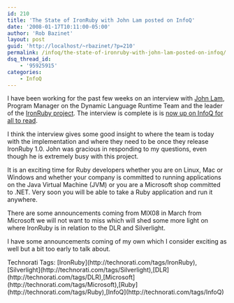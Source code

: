```yaml
---
id: 210
title: 'The State of IronRuby with John Lam posted on InfoQ'
date: '2008-01-17T10:11:00-05:00'
author: 'Rob Bazinet'
layout: post
guid: 'http://localhost/~rbazinet/?p=210'
permalink: /infoq/the-state-of-ironruby-with-john-lam-posted-on-infoq/
dsq_thread_id:
    - '95925915'
categories:
    - InfoQ
---
```


I have been working for the past few weeks on an interview with [John Lam](http://www.iunknown.com/), Program Manager on the Dynamic Language Runtime Team and the leader of the [IronRuby project](http://www.ironruby.net/). The interview is complete is is [now up on InfoQ for all to read](http://www.infoq.com/articles/state-of-ironruby).

I think the interview gives some good insight to where the team is today with the implementation and where they need to be once they release IronRuby 1.0. John was gracious in responding to my questions, even though he is extremely busy with this project.

It is an exciting time for Ruby developers whether you are on Linux, Mac or Windows and whether your company is committed to running applications on the Java Virtual Machine (JVM) or you are a Microsoft shop committed to .NET. Very soon you will be able to take a Ruby application and run it anywhere.

There are some announcements coming from MIX08 in March from Microsoft we will not want to miss which will shed some more light on where IronRuby is in relation to the DLR and Silverlight.

I have some announcements coming of my own which I consider exciting as well but a bit too early to talk about.

<div class="wlWriterSmartContent" style="display:inline;float:none;margin:0;padding:0;">Technorati Tags: [IronRuby](http://technorati.com/tags/IronRuby),[Silverlight](http://technorati.com/tags/Silverlight),[DLR](http://technorati.com/tags/DLR),[Microsoft](http://technorati.com/tags/Microsoft),[Ruby](http://technorati.com/tags/Ruby),[InfoQ](http://technorati.com/tags/InfoQ)</div>